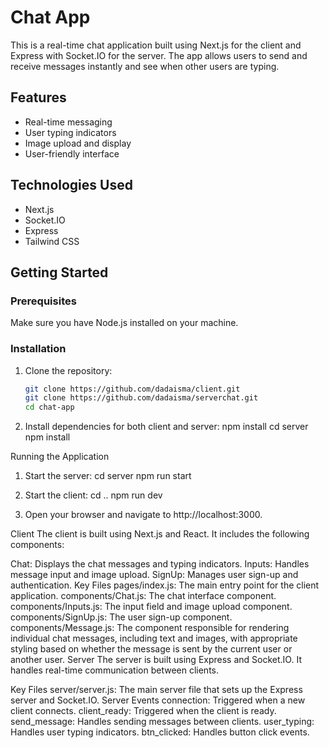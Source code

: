 # Chat App

This is a real-time chat application built using Next.js for the client and Express with Socket.IO for the server. The app allows users to send and receive messages instantly and see when other users are typing.

## Features

- Real-time messaging
- User typing indicators
- Image upload and display
- User-friendly interface

## Technologies Used

- Next.js
- Socket.IO
- Express
- Tailwind CSS

## Getting Started

### Prerequisites

Make sure you have Node.js installed on your machine.

### Installation

1. Clone the repository:
   ```sh
   git clone https://github.com/dadaisma/client.git
   git clone https://github.com/dadaisma/serverchat.git
   cd chat-app

2. Install dependencies for both client and server:
npm install
cd server
npm install

Running the Application

1. Start the server:
cd server
npm run start

2. Start the client:
cd ..
npm run dev

3. Open your browser and navigate to http://localhost:3000.

Client
The client is built using Next.js and React. It includes the following components:

Chat: Displays the chat messages and typing indicators.
Inputs: Handles message input and image upload.
SignUp: Manages user sign-up and authentication.
Key Files
pages/index.js: The main entry point for the client application.
components/Chat.js: The chat interface component.
components/Inputs.js: The input field and image upload component.
components/SignUp.js: The user sign-up component.
components/Message.js: The component responsible for rendering individual chat messages, including text and images, with appropriate styling based on whether the message is sent by the current user or another user.
Server
The server is built using Express and Socket.IO. It handles real-time communication between clients.

Key Files
server/server.js: The main server file that sets up the Express server and Socket.IO.
Server Events
connection: Triggered when a new client connects.
client_ready: Triggered when the client is ready.
send_message: Handles sending messages between clients.
user_typing: Handles user typing indicators.
btn_clicked: Handles button click events.
